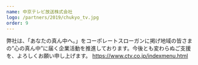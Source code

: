 ```yaml
---
name: 中京テレビ放送株式会社
logo: /partners/2019/chukyo_tv.jpg
order: 9
---
```


弊社は、「あなたの真ん中へ。」をコーポレートスローガンに掲げ地域の皆さまの”心の真ん中”に届く企業活動を推進しております。今後とも変わらぬご支援を、よろしくお願い申し上げます。
https://www.ctv.co.jp/indexmenu.html
